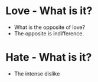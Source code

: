 # Love - What is it?
*  What is the opposite of love?
* The opposite is indifference.

# Hate - What is it?
* The intense dislike
